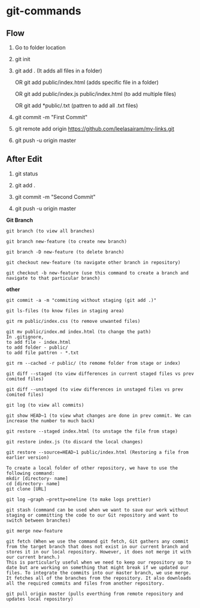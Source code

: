# git-commands

## Flow ##

1. Go to folder location

2. git init

3. git add . (It adds all files in a folder)

   OR git add public/index.html (adds specific file in a folder)

   OR git add public/index.js public/index.html (to add multiple files)
   
   OR git add *public/.txt (pattren to add all .txt files)

4. git commit -m "First Commit"

5. git remote add origin https://github.com/leelasairam/my-links.git

6. git push -u origin master

## After Edit ##

1. git status

2. git add .

3. git commit -m "Second Commit"

4. git push -u origin master

**Git Branch**

```git
git branch (to view all branches)

git branch new-feature (to create new branch)

git branch -D new-feature (to delete branch)

git checkout new-feature (to navigate other branch in repository)

git checkout -b new-feature (use this command to create a branch and navigate to that particular branch)

```
**other**
```
git commit -a -m "commiting without staging (git add .)"

git ls-files (to know files in staging area)

git rm public/index.css (to remove unwanted files)

git mv public/index.md index.html (to change the path)
In .gitignore,
to add file - index.html
to add folder - public/
to add file pattren - *.txt

git rm --cached -r public/ (to remome folder from stage or index)

git diff --staged (to view differences in current staged files vs prev comited files)

git diff --unstaged (to view differences in unstaged files vs prev comited files)

git log (to view all commits)

git show HEAD~1 (to view what changes are done in prev commit. We can increase the number to much back)

git restore --staged index.html (to unstage the file from stage)

git restore index.js (to discard the local changes)

git restore --source=HEAD~1 public/index.html (Restoring a file from earlier version)

To create a local folder of other repository, we have to use the following command:
mkdir [directory- name]
cd [directory- name]
git clone [URL]

git log –graph –pretty=oneline (to make logs prettier)

git stash (command can be used when we want to save our work without staging or committing the code to our Git repository and want to switch between branches)

git merge new-feature

git fetch (When we use the command git fetch, Git gathers any commit from the target branch that does not exist in our current branch and stores it in our local repository. However, it does not merge it with our current branch.)
This is particularly useful when we need to keep our repository up to date but are working on something that might break if we updated our files. To integrate the commits into our master branch, we use merge. It fetches all of the branches from the repository. It also downloads all the required commits and files from another repository.

git pull origin master (pulls everthing from remote repository and updates local repository) 
```
